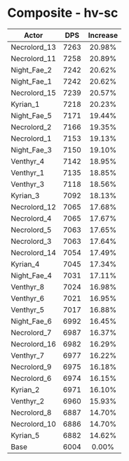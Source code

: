 # Composite - hv-sc
| Actor | DPS | Increase |
|---|:---:|:---:|
|Necrolord_13|7263|20.98%|
|Necrolord_11|7258|20.89%|
|Night_Fae_2|7242|20.62%|
|Night_Fae_1|7242|20.62%|
|Necrolord_15|7239|20.57%|
|Kyrian_1|7218|20.23%|
|Night_Fae_5|7171|19.44%|
|Necrolord_2|7166|19.35%|
|Necrolord_1|7153|19.13%|
|Night_Fae_3|7150|19.10%|
|Venthyr_4|7142|18.95%|
|Venthyr_1|7135|18.85%|
|Venthyr_3|7118|18.56%|
|Kyrian_3|7092|18.13%|
|Necrolord_12|7065|17.68%|
|Necrolord_4|7065|17.67%|
|Necrolord_5|7063|17.65%|
|Necrolord_3|7063|17.64%|
|Necrolord_14|7054|17.49%|
|Kyrian_4|7045|17.34%|
|Night_Fae_4|7031|17.11%|
|Venthyr_8|7024|16.98%|
|Venthyr_6|7021|16.95%|
|Venthyr_5|7017|16.88%|
|Night_Fae_6|6992|16.45%|
|Necrolord_7|6987|16.37%|
|Necrolord_16|6982|16.29%|
|Venthyr_7|6977|16.22%|
|Necrolord_9|6975|16.18%|
|Necrolord_6|6974|16.15%|
|Kyrian_2|6971|16.10%|
|Venthyr_2|6960|15.93%|
|Necrolord_8|6887|14.70%|
|Necrolord_10|6886|14.70%|
|Kyrian_5|6882|14.62%|
|Base|6004|0.00%|
